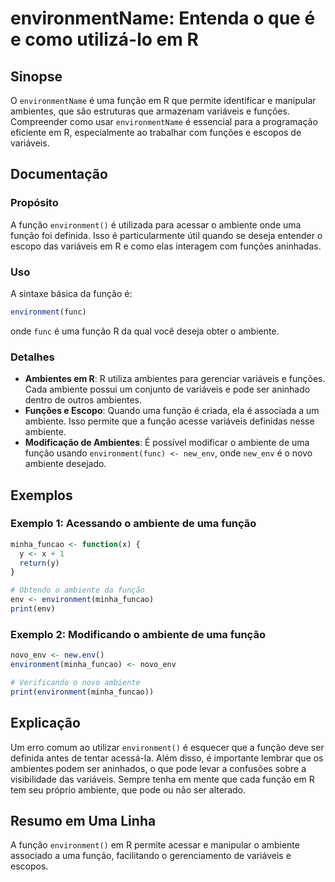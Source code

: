 <!--
Meta Description: # environmentName: Entenda o que é e como utilizá-lo em R ## Sinopse O `environmentName` é uma função em R que permite identificar e manipular ambient...
Meta Keywords: função, ambiente, que, uma, variáveis
-->

# environmentName: Entenda o que é e como utilizá-lo em R

## Sinopse
O `environmentName` é uma função em R que permite identificar e manipular ambientes, que são estruturas que armazenam variáveis e funções. Compreender como usar `environmentName` é essencial para a programação eficiente em R, especialmente ao trabalhar com funções e escopos de variáveis.

## Documentação
### Propósito
A função `environment()` é utilizada para acessar o ambiente onde uma função foi definida. Isso é particularmente útil quando se deseja entender o escopo das variáveis em R e como elas interagem com funções aninhadas.

### Uso
A sintaxe básica da função é:

```R
environment(func)
```

onde `func` é uma função R da qual você deseja obter o ambiente.

### Detalhes
- **Ambientes em R**: R utiliza ambientes para gerenciar variáveis e funções. Cada ambiente possui um conjunto de variáveis e pode ser aninhado dentro de outros ambientes.
- **Funções e Escopo**: Quando uma função é criada, ela é associada a um ambiente. Isso permite que a função acesse variáveis definidas nesse ambiente.
- **Modificação de Ambientes**: É possível modificar o ambiente de uma função usando `environment(func) <- new_env`, onde `new_env` é o novo ambiente desejado.

## Exemplos
### Exemplo 1: Acessando o ambiente de uma função
```R
minha_funcao <- function(x) {
  y <- x + 1
  return(y)
}

# Obtendo o ambiente da função
env <- environment(minha_funcao)
print(env)
```

### Exemplo 2: Modificando o ambiente de uma função
```R
novo_env <- new.env()
environment(minha_funcao) <- novo_env

# Verificando o novo ambiente
print(environment(minha_funcao))
```

## Explicação
Um erro comum ao utilizar `environment()` é esquecer que a função deve ser definida antes de tentar acessá-la. Além disso, é importante lembrar que os ambientes podem ser aninhados, o que pode levar a confusões sobre a visibilidade das variáveis. Sempre tenha em mente que cada função em R tem seu próprio ambiente, que pode ou não ser alterado.

## Resumo em Uma Linha
A função `environment()` em R permite acessar e manipular o ambiente associado a uma função, facilitando o gerenciamento de variáveis e escopos.